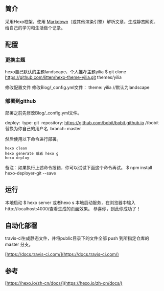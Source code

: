 ## 简介

采用Hexo框架，使用 [Markdown](http://daringfireball.net/projects/markdown/)（或其他渲染引擎）解析文章，生成静态网页，给自己的学习和生活做个记录。



## 配置

### 更换主题

hexo自己默认的主题landscape，个人推荐主题yilia
$ git clone https://github.com/litten/hexo-theme-yilia.git themes/yilia

修改配置文件
修改Blog/_config.yml文件：
theme: yilia    //默认为landscape

### 部署到github

部署之前先修改Blog/_config.yml文件。

deploy:
​    type: git
​    repository: https://github.com/bobit/bobit.github.io  //bobit替换为你自己的用户名
​    branch: master

然后使用以下命令进行部署。

```
hexo clean
hexo generate 或者 hexo g
hexo deploy
```

备注：如果执行上述命令报错，你可以试试下面这个命令再试。
$ npm install hexo-deployer-git --save

## 运行

本地启动 $ hexo server 或者hexo s
本地启动服务，在浏览器中输入http://localhost:4000/查看生成的页面效果。
恭喜你，到此你成功了！

## 自动化部署

travis-ci生成静态文件，并将public目录下的文件全部 push 到所指定仓库的 master 分支。

[https://docs.travis-ci.com/](https://docs.travis-ci.com/)



## 参考

[https://hexo.io/zh-cn/docs/](https://hexo.io/zh-cn/docs/)